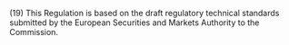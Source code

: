 (19) This Regulation is based on the draft regulatory technical standards submitted by the European Securities and Markets Authority to the Commission.